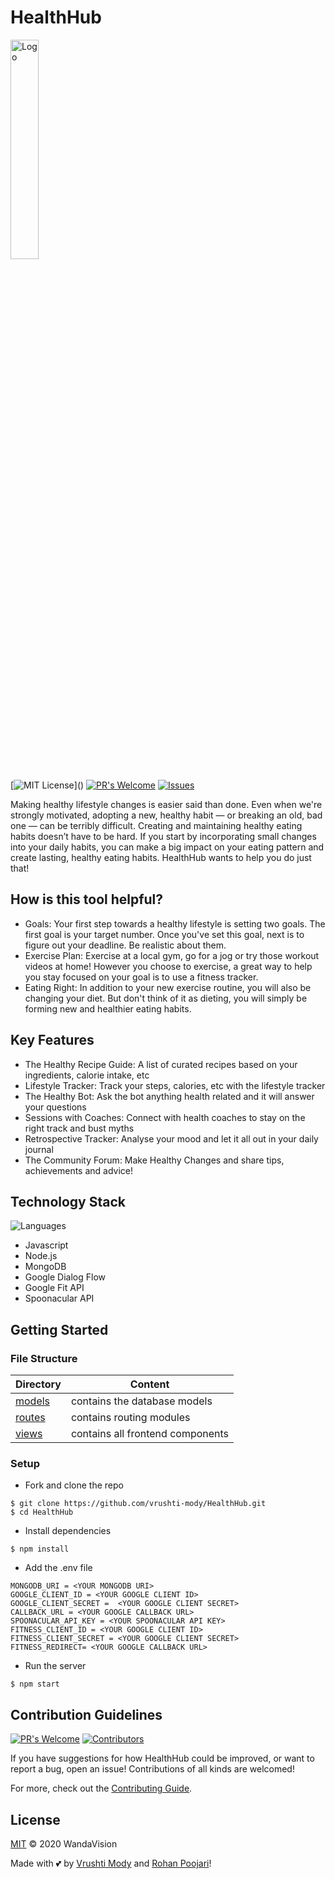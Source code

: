 # HealthHub
<img src="https://health-hub.bg/wp-content/uploads/2019/03/HealthHub-logo-1-e1553676385475.jpg" style="align:center" width="30%" alt="Logo">

[![MIT License](https://img.shields.io/apm/l/atomic-design-ui.svg?)]() 
[![PR's Welcome](https://img.shields.io/badge/PRs-welcome-brightgreen.svg?style=flat)](https://github.com/vrushti-mody/HealthHub/pulls)
[![Issues](https://img.shields.io/github/issues-raw/vrushti-mody/HealthHub)](https://github.com/vrushti-mody/HealthHub/issues) 

Making healthy lifestyle changes is easier said than done. Even when we're strongly motivated, adopting a new, healthy habit — or breaking an old, bad one — can be terribly difficult. Creating and maintaining healthy eating habits doesn’t have to be hard. If you start by incorporating small changes into your daily habits, you can make a big impact on your eating pattern and create lasting, healthy eating habits. HealthHub wants to help you do just that!

## How is this tool helpful?

- Goals: Your first step towards a healthy lifestyle is setting two goals. The first goal is your target number. Once you've set this goal, next is to figure out your deadline. Be realistic about them.
- Exercise Plan: Exercise at a local gym, go for a jog or try those workout videos at home! However you choose to exercise, a great way to help you stay focused on your goal is to use a fitness tracker.
- Eating Right: In addition to your new exercise routine, you will also be changing your diet. But don't think of it as dieting, you will simply be forming new and healthier eating habits.

## Key Features

- The Healthy Recipe Guide: A list of curated recipes based on your ingredients, calorie intake, etc
- Lifestyle Tracker: Track your steps, calories, etc with the lifestyle tracker
- The Healthy Bot: Ask the bot anything health related and it will answer your questions
- Sessions with Coaches: Connect with health coaches to stay on the right track and bust myths
- Retrospective Tracker: Analyse your mood and let it all out in your daily journal
- The Community Forum: Make Healthy Changes and share tips, achievements and advice!

## Technology Stack
![Languages](https://img.shields.io/github/languages/count/vrushti-mody/HealthHub)
- Javascript
- Node.js
- MongoDB
- Google Dialog Flow
- Google Fit API
- Spoonacular API


## Getting Started

### File Structure

| Directory                                                                                         | Content                      |
| --------------------------------------------------------------------------------------------------| ---------------------------- |
| [models](https://github.com/vrushti-mody/HealthHub/tree/master/models) | contains the database models |
| [routes](https://github.com/vrushti-mody/HealthHub/tree/master/routes)   | contains routing modules         |
| [views](https://github.com/vrushti-mody/HealthHub/tree/master/docs)         | contains all frontend components |

### Setup

- Fork and clone the repo

```
$ git clone https://github.com/vrushti-mody/HealthHub.git
$ cd HealthHub
```

- Install dependencies
```
$ npm install
```
- Add the .env file
```
MONGODB_URI = <YOUR MONGODB URI>
GOOGLE_CLIENT_ID = <YOUR GOOGLE CLIENT ID>
GOOGLE_CLIENT_SECRET =  <YOUR GOOGLE CLIENT SECRET>
CALLBACK_URL = <YOUR GOOGLE CALLBACK URL>
SPOONACULAR_API_KEY = <YOUR SPOONACULAR API KEY>
FITNESS_CLIENT_ID = <YOUR GOOGLE CLIENT ID>
FITNESS_CLIENT_SECRET = <YOUR GOOGLE CLIENT SECRET>
FITNESS_REDIRECT= <YOUR GOOGLE CALLBACK URL>
```

- Run the server
```
$ npm start
```

## Contribution Guidelines
[![PR's Welcome](https://img.shields.io/github/issues-pr-raw/vrushti-mody/HealthHub)]()
[![Contributors](https://img.shields.io/github/contributors/vrushti-mody/HealthHub)]()

If you have suggestions for how HealthHub could be improved, or want to report a bug, open an issue! Contributions of all kinds are welcomed!

For more, check out the [Contributing Guide](./CONTRIBUTING.md).


## License

[MIT](LICENSE) © 2020 WandaVision

Made with 💕 by [Vrushti Mody](https://github.com/vrushti-mody) and [Rohan Poojari](https://github.com/RoRogers7)!

